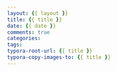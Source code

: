 ```yaml
---
layout: {{ layout }}
title: {{ title }}
date: {{ date }}
comments: true
categories:
tags:
typora-root-url: {{ title }}
typora-copy-images-to: {{ title }}
---
```


<!-- more -->
